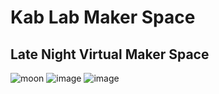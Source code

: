 # Kab Lab Maker Space

## Late Night Virtual Maker Space

![moon](https://github.com/user-attachments/assets/12dbdb89-255b-4464-837e-3837879e02fd)
![image](https://github.com/user-attachments/assets/3d031a28-7805-4ae8-9424-011570b9764e)
![image](https://github.com/user-attachments/assets/36ba8238-55d2-45d8-b2e0-cfa85a859cbe)

